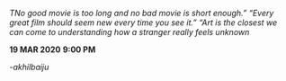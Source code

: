 *TNo good movie is too long and no bad movie is short enough.” “Every great film should seem new every time you see it.” “Art is the closest we can come to understanding how a stranger really feels*
_unknown_

**19 MAR 2020**
__9:00 PM__

_-akhilbaiju_
